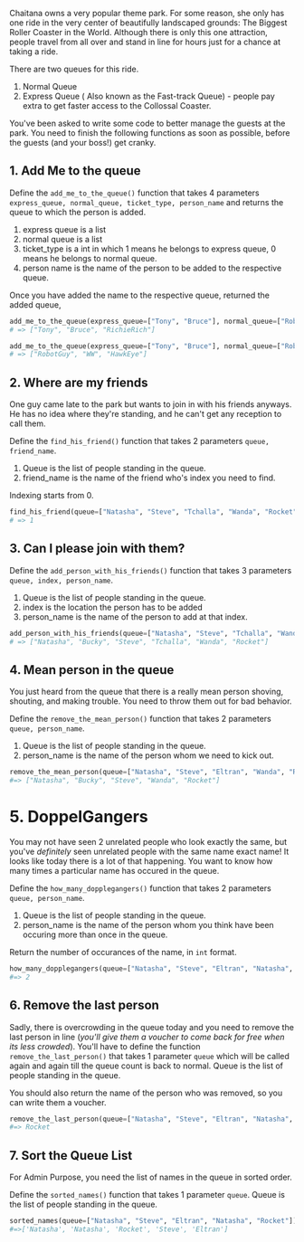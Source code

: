 Chaitana owns a very popular theme park. For some reason, she only has one ride in the very center of beautifully landscaped grounds: The Biggest Roller Coaster in the World. Although there is only this one attraction, people travel from all over and stand in line for hours just for a chance at taking a ride.

There are two queues for this ride.

1. Normal Queue
2. Express Queue ( Also known as the Fast-track Queue) - people pay extra to get faster access to the Collossal Coaster.

You've been asked to write some code to better manage the guests at the park. You need to finish the following functions as soon as possible, before the guests (and your boss!) get cranky.

## 1. Add Me to the queue

Define the `add_me_to_the_queue()` function that takes 4 parameters `express_queue, normal_queue, ticket_type, person_name` and returns the queue to which the person is added.

1. express queue is a list
2. normal queue is a list
3. ticket_type is a int in which 1 means he belongs to express queue, 0 means he belongs to normal queue.
4. person name is the name of the person to be added to the respective queue.

Once you have added the name to the respective queue, returned the added queue,

```python
add_me_to_the_queue(express_queue=["Tony", "Bruce"], normal_queue=["RobotGuy", "WW"], ticket_type=1, person_name="RichieRich")
# => ["Tony", "Bruce", "RichieRich"]

add_me_to_the_queue(express_queue=["Tony", "Bruce"], normal_queue=["RobotGuy", "WW"], ticket_type=0, person_name="HawkEye")
# => ["RobotGuy", "WW", "HawkEye"]
```

## 2. Where are my friends

One guy came late to the park but wants to join in with his friends anyways. He has no idea where they're standing, and he can't get any reception to call them.

Define the `find_his_friend()` function that takes 2 parameters `queue, friend_name`.

1. Queue is the list of people standing in the queue.
2. friend_name is the name of the friend who's index you need to find.

Indexing starts from 0.

```python
find_his_friend(queue=["Natasha", "Steve", "Tchalla", "Wanda", "Rocket"], friend_name="Steve")
# => 1
```

## 3. Can I please join with them?

Define the `add_person_with_his_friends()` function that takes 3 parameters `queue, index, person_name`.

1. Queue is the list of people standing in the queue.
2. index is the location the person has to be added
3. person_name is the name of the person to add at that index.

```python
add_person_with_his_friends(queue=["Natasha", "Steve", "Tchalla", "Wanda", "Rocket"], index=1, person_name="Bucky")
# => ["Natasha", "Bucky", "Steve", "Tchalla", "Wanda", "Rocket"]
```

## 4. Mean person in the queue

You just heard from the queue that there is a really mean person shoving, shouting, and making trouble. You need to throw them out for bad behavior.

Define the `remove_the_mean_person()` function that takes 2 parameters `queue, person_name`.

1. Queue is the list of people standing in the queue.
2. person_name is the name of the person whom we need to kick out.

```python
remove_the_mean_person(queue=["Natasha", "Steve", "Eltran", "Wanda", "Rocket"], person_name="Eltran")
#=> ["Natasha", "Bucky", "Steve", "Wanda", "Rocket"]
```

# 5. DoppelGangers

You may not have seen 2 unrelated people who look exactly the same, but you've _definitely_ seen unrelated people with the same name exact name! It looks like today there is a lot of that happening. You want to know how many times a particular name has occured in the queue.

Define the `how_many_dopplegangers()` function that takes 2 parameters `queue, person_name`.

1. Queue is the list of people standing in the queue.
2. person_name is the name of the person whom you think have been occuring more than once in the queue.

Return the number of occurances of the name, in `int` format.

```python
how_many_dopplegangers(queue=["Natasha", "Steve", "Eltran", "Natasha", "Rocket"], person_name="Natasha")
#=> 2
```

## 6. Remove the last person

Sadly, there is overcrowding in the queue today and you need to remove the last person in line (_you'll give them a voucher to come back for free when its less crowded_). You'll have to define the function `remove_the_last_person()` that takes 1 parameter `queue` which will be called again and again till the queue count is back to normal. Queue is the list of people standing in the queue.

You should also return the name of the person who was removed, so you can write them a voucher.

```python
remove_the_last_person(queue=["Natasha", "Steve", "Eltran", "Natasha", "Rocket"])
#=> Rocket
```

## 7. Sort the Queue List

For Admin Purpose, you need the list of names in the queue in sorted order.

Define the `sorted_names()` function that takes 1 parameter `queue`. Queue is the list of people standing in the queue.

```python
sorted_names(queue=["Natasha", "Steve", "Eltran", "Natasha", "Rocket"])
#=>['Natasha', 'Natasha', 'Rocket', 'Steve', 'Eltran']
```
